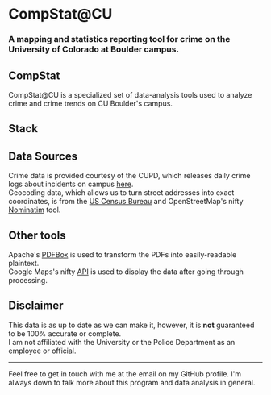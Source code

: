 # CompStat@CU
### A mapping and statistics reporting tool for crime on the University of Colorado at Boulder campus.

## CompStat
CompStat@CU is a specialized set of data-analysis tools used to analyze crime and crime trends on CU Boulder's campus.

## Stack

## Data Sources
Crime data is provided courtesy of the CUPD, which releases daily crime logs about incidents on campus [here](https://www.colorado.edu/police/records-reports/daily-crime-log).   
Geocoding data, which allows us to turn street addresses into exact coordinates, is from the [US Census Bureau](https://www.census.gov/geo/maps-data/data/geocoder.html) and OpenStreetMap's nifty [Nominatim](https://wiki.openstreetmap.org/wiki/Nominatim) tool. 

## Other tools
Apache's [PDFBox](https://pdfbox.apache.org/) is used to transform the PDFs into easily-readable plaintext.   
Google Maps's nifty [API](https://developers.google.com/maps) is used to display the data after going through processing.   

## Disclaimer
This data is as up to date as we can make it, however, it is **not** guaranteed to be 100% accurate or complete.   
I am not affiliated with the University or the Police Department as an employee or official.   

---
Feel free to get in touch with me at the email on my GitHub profile. I'm always down to talk more about this program and data analysis in general.
